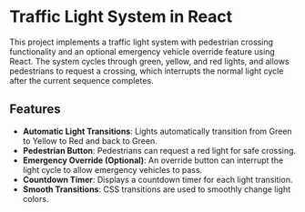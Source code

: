 
# Traffic Light System in React

This project implements a traffic light system with pedestrian crossing functionality and an optional emergency vehicle override feature using React. The system cycles through green, yellow, and red lights, and allows pedestrians to request a crossing, which interrupts the normal light cycle after the current sequence completes.

## Features

- **Automatic Light Transitions**: Lights automatically transition from Green to Yellow to Red and back to Green.
- **Pedestrian Button**: Pedestrians can request a red light for safe crossing.
- **Emergency Override (Optional)**: An override button can interrupt the light cycle to allow emergency vehicles to pass.
- **Countdown Timer**: Displays a countdown timer for each light transition.
- **Smooth Transitions**: CSS transitions are used to smoothly change light colors.




